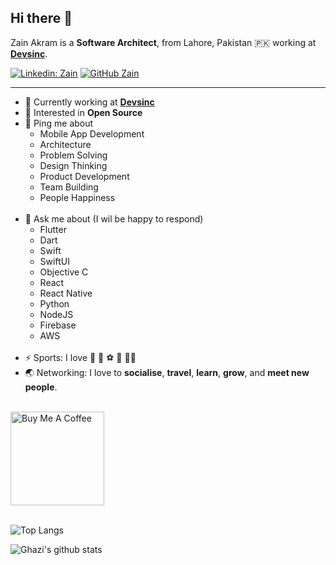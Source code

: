 ## Hi there 👋

Zain Akram is a **Software Architect**, from Lahore, Pakistan 🇵🇰 working at **[Devsinc](https://devsinc.com)**.

[![Linkedin: Zain](https://img.shields.io/badge/-Connect-blue?style=flat-square&logo=Linkedin&logoColor=white&link=https://www.linkedin.com/in/zainakramdev/)](https://www.linkedin.com/in/zainakramdev/)
[![GitHub Zain](https://img.shields.io/github/followers/zain-akram?label=Followers&style=social)](https://github.com/zain-akram)

---

- 🏢 Currently working at **[Devsinc](https://devsinc.com)**
- 🌱 Interested in **Open Source**
- 💬 Ping me about
  - Mobile App Development
  - Architecture
  - Problem Solving
  - Design Thinking
  - Product Development
  - Team Building
  - People Happiness
    <br>
    <br>
- 💬 Ask me about (I wil be happy to respond)
  - Flutter
  - Dart
  - Swift
  - SwiftUI
  - Objective C
  - React
  - React Native
  - Python
  - NodeJS
  - Firebase
  - AWS
    <br>
    <br>
- ⚡️ Sports: I love :cricket_game: :rugby_football: :soccer: :tennis: :biking_man:
- :earth_asia: Networking: I love to **socialise**, **travel**, **learn**, **grow**, and **meet new people**.

<br>
<a href="https://www.buymeacoffee.com/xhaan674s" target="_blank"><img src="https://cdn.buymeacoffee.com/buttons/v2/default-yellow.png" alt="Buy Me A Coffee" width="150" ></a>
<br>
<br>

![Top Langs](https://github-readme-stats.vercel.app/api/top-langs/?username=zain-akram&layout=compact&theme=light&hide_border=true)

![Ghazi's github stats](https://github-readme-stats.vercel.app/api?username=zain-akram&show_icons=true&hide_border=true&theme=light)

<!-- [![trophy](https://github-profile-trophy.vercel.app/?username=zain-akram)](https://github.com/zain-akram/github-profile-trophy) -->
<br>
